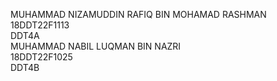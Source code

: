 MUHAMMAD NIZAMUDDIN RAFIQ BIN MOHAMAD RASHMAN<br>
18DDT22F1113<br>
DDT4A<br>
MUHAMMAD NABIL LUQMAN BIN NAZRI<br>
18DDT22F1025<br>
DDT4B
